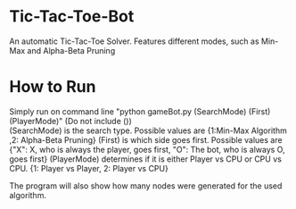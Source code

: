 # Tic-Tac-Toe-Bot
An automatic Tic-Tac-Toe Solver. Features different modes, such as Min-Max and Alpha-Beta Pruning

# How to Run

Simply run on command line "python gameBot.py (SearchMode) (First) (PlayerMode)" (Do not include ()) </br>
(SearchMode) is the search type. Possible values are {1:Min-Max Algorithm ,2: Alpha-Beta Pruning}
(First) is which side goes first. Possible values are {"X": X, who is always the player, goes first, "O": The bot, who is always O, goes first}
(PlayerMode) determines if it is either Player vs CPU or CPU vs CPU. {1: Player vs Player, 2: Player vs CPU}

The program will also show how many nodes were generated for the used algorithm.
